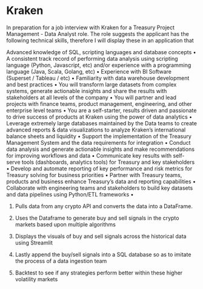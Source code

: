 # Kraken

In preparation for a job interview with Kraken for a Treasury Project Management - Data Analyst role. 
The role suggests the applicant has the following technical skills, therefore I will display these in an application that 



Advanced knowledge of SQL, scripting languages and database concepts
•
A consistent track record of performing data analysis using scripting language (Python, Javascript, etc) and/or experience with a programming language (Java, Scala, Golang, etc)
•
Experience with BI Software (Superset / Tableau / etc)
•
Familiarity with data warehouse development and best practices
•
You will transform large datasets from complex systems, generate actionable insights and share the results with stakeholders at all levels of the company
•
You will partner and lead projects with finance teams, product management, engineering, and other enterprise level teams
•
You are a self-starter, results driven and passionate to drive success of products at Kraken using the power of data analytics
•
Leverage extremely large databases maintained by the Data teams to create advanced reports & data visualizations to analyze Kraken’s international balance sheets and liquidity
•
Support the implementation of the Treasury Management System and the data requirements for integration
•
Conduct data analysis and generate actionable insights and make recommendations for improving workflows and data
•
Communicate key results with self-serve tools (dashboards, analytics tools) for Treasury and key stakeholders
•
Develop and automate reporting of key performance and risk metrics for Treasury solving for business priorities
•
Partner with Treasury teams, products and business enhance Treasury’s data and reporting capabilities
•
Collaborate with engineering teams and stakeholders to build key datasets and data pipelines using Python/ETL frameworks
•



1) Pulls data from any crypto API and converts the data into a DataFrame.

2) Uses the Dataframe to generate buy and sell signals in the crypto markets based upon multiple algorithms 

3) Displays the visuals of buy and sell signals across the historical data using Streamlit

4) Lastly append the buy/sell signals into a SQL database so as to imitate the process of a data ingestion team

5) Backtest to see if any strategies perform better within these higher volatility markets

